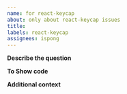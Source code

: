 ```yaml
---
name: for react-keycap
about: only about react-keycap issues
title:
labels: react-keycap
assignees: ispong
---
```


<!--
!!! Thanks for taking the time to create an issue. A clear and concise description of what the question is. !!!
-->
**Describe the question**


<!--
!!! For show your code. !!!
-->
**To Show code**


<!--
!!! Add any other context about the problem here. !!!
-->
**Additional context**
